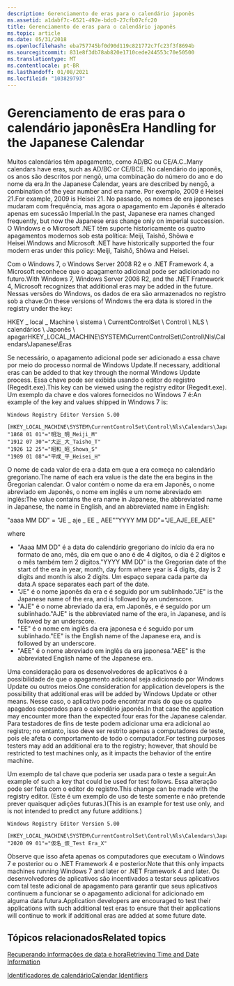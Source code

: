 ```yaml
---
description: Gerenciamento de eras para o calendário japonês
ms.assetid: a1dabf7c-6521-492e-bdc0-27cfb07cfc20
title: Gerenciamento de eras para o calendário japonês
ms.topic: article
ms.date: 05/31/2018
ms.openlocfilehash: eba757745bf0d90d119c821772c7fc23f3f8694b
ms.sourcegitcommit: 831e8f3db78ab820e1710cede244553c70e50500
ms.translationtype: MT
ms.contentlocale: pt-BR
ms.lasthandoff: 01/08/2021
ms.locfileid: "103829793"
---
```

# <a name="era-handling-for-the-japanese-calendar"></a><span data-ttu-id="24475-103">Gerenciamento de eras para o calendário japonês</span><span class="sxs-lookup"><span data-stu-id="24475-103">Era Handling for the Japanese Calendar</span></span>

<span data-ttu-id="24475-104">Muitos calendários têm apagamento, como AD/BC ou CE/A.C..</span><span class="sxs-lookup"><span data-stu-id="24475-104">Many calendars have eras, such as AD/BC or CE/BCE.</span></span> <span data-ttu-id="24475-105">No calendário do japonês, os anos são descritos por nengō, uma combinação do número do ano e do nome da era.</span><span class="sxs-lookup"><span data-stu-id="24475-105">In the Japanese Calendar, years are described by nengō, a combination of the year number and era name.</span></span> <span data-ttu-id="24475-106">Por exemplo, 2009 é Heisei 21.</span><span class="sxs-lookup"><span data-stu-id="24475-106">For example, 2009 is Heisei 21.</span></span> <span data-ttu-id="24475-107">No passado, os nomes de era japoneses mudaram com frequência, mas agora o apagamento em Japonês é alterado apenas em sucessão Imperial.</span><span class="sxs-lookup"><span data-stu-id="24475-107">In the past, Japanese era names changed frequently, but now the Japanese eras change only on imperial succession.</span></span> <span data-ttu-id="24475-108">O Windows e o Microsoft .NET têm suporte historicamente os quatro apagamentos modernos sob esta política: Meiji, Taishō, Shōwa e Heisei.</span><span class="sxs-lookup"><span data-stu-id="24475-108">Windows and Microsoft .NET have historically supported the four modern eras under this policy: Meiji, Taishō, Shōwa and Heisei.</span></span>

<span data-ttu-id="24475-109">Com o Windows 7, o Windows Server 2008 R2 e o .NET Framework 4, a Microsoft reconhece que o apagamento adicional pode ser adicionado no futuro.</span><span class="sxs-lookup"><span data-stu-id="24475-109">With Windows 7, Windows Server 2008 R2, and the .NET Framework 4, Microsoft recognizes that additional eras may be added in the future.</span></span> <span data-ttu-id="24475-110">Nessas versões do Windows, os dados de era são armazenados no registro sob a chave:</span><span class="sxs-lookup"><span data-stu-id="24475-110">On these versions of Windows the era data is stored in the registry under the key:</span></span><dl> <span data-ttu-id="24475-111">HKEY \_ local \_ Machine \\ sistema \\ CurrentControlSet \\ Control \\ NLS \\ calendários \\ Japonês \\ apagar</span><span class="sxs-lookup"><span data-stu-id="24475-111">HKEY\_LOCAL\_MACHINE\\SYSTEM\\CurrentControlSet\\Control\\Nls\\Calendars\\Japanese\\Eras</span></span>  
</dl>

<span data-ttu-id="24475-112">Se necessário, o apagamento adicional pode ser adicionado a essa chave por meio do processo normal de Windows Update.</span><span class="sxs-lookup"><span data-stu-id="24475-112">If necessary, additional eras can be added to that key through the normal Windows Update process.</span></span> <span data-ttu-id="24475-113">Essa chave pode ser exibida usando o editor do registro (Regedit.exe).</span><span class="sxs-lookup"><span data-stu-id="24475-113">This key can be viewed using the registry editor (Regedit.exe).</span></span> <span data-ttu-id="24475-114">Um exemplo da chave e dos valores fornecidos no Windows 7 é:</span><span class="sxs-lookup"><span data-stu-id="24475-114">An example of the key and values shipped in Windows 7 is:</span></span>

``` syntax
Windows Registry Editor Version 5.00

[HKEY_LOCAL_MACHINE\SYSTEM\CurrentControlSet\Control\Nls\Calendars\Japanese\Eras]
"1868 01 01"="明治_明_Meiji_M"
"1912 07 30"="大正_大_Taisho_T"
"1926 12 25"="昭和_昭_Showa_S"
"1989 01 08"="平成_平_Heisei_H"
```

<span data-ttu-id="24475-115">O nome de cada valor de era a data em que a era começa no calendário gregoriano.</span><span class="sxs-lookup"><span data-stu-id="24475-115">The name of each era value is the date the era begins in the Gregorian calendar.</span></span> <span data-ttu-id="24475-116">O valor contém o nome da era em Japonês, o nome abreviado em Japonês, o nome em inglês e um nome abreviado em inglês:</span><span class="sxs-lookup"><span data-stu-id="24475-116">The value contains the era name in Japanese, the abbreviated name in Japanese, the name in English, and an abbreviated name in English:</span></span><dl> <span data-ttu-id="24475-117">"aaaa MM DD" = "JE \_ aje \_ EE \_ AEE"</span><span class="sxs-lookup"><span data-stu-id="24475-117">"YYYY MM DD"="JE\_AJE\_EE\_AEE"</span></span>  
</dl>where

-   <span data-ttu-id="24475-118">"Aaaa MM DD" é a data do calendário gregoriano do início da era no formato de ano, mês, dia em que o ano é de 4 dígitos, o dia é 2 dígitos e o mês também tem 2 dígitos.</span><span class="sxs-lookup"><span data-stu-id="24475-118">"YYYY MM DD" is the Gregorian date of the start of the era in year, month, day form where year is 4 digits, day is 2 digits and month is also 2 digits.</span></span> <span data-ttu-id="24475-119">Um espaço separa cada parte da data.</span><span class="sxs-lookup"><span data-stu-id="24475-119">A space separates each part of the date.</span></span>
-   <span data-ttu-id="24475-120">"JE" é o nome japonês da era e é seguido por um sublinhado.</span><span class="sxs-lookup"><span data-stu-id="24475-120">"JE" is the Japanese name of the era, and is followed by an underscore.</span></span>
-   <span data-ttu-id="24475-121">"AJE" é o nome abreviado da era, em Japonês, e é seguido por um sublinhado.</span><span class="sxs-lookup"><span data-stu-id="24475-121">"AJE" is the abbreviated name of the era, in Japanese, and is followed by an underscore.</span></span>
-   <span data-ttu-id="24475-122">"EE" é o nome em inglês da era japonesa e é seguido por um sublinhado.</span><span class="sxs-lookup"><span data-stu-id="24475-122">"EE" is the English name of the Japanese era, and is followed by an underscore.</span></span>
-   <span data-ttu-id="24475-123">"AEE" é o nome abreviado em inglês da era japonesa.</span><span class="sxs-lookup"><span data-stu-id="24475-123">"AEE" is the abbreviated English name of the Japanese era.</span></span>

<span data-ttu-id="24475-124">Uma consideração para os desenvolvedores de aplicativos é a possibilidade de que o apagamento adicional seja adicionado por Windows Update ou outros meios.</span><span class="sxs-lookup"><span data-stu-id="24475-124">One consideration for application developers is the possibility that additional eras will be added by Windows Update or other means.</span></span> <span data-ttu-id="24475-125">Nesse caso, o aplicativo pode encontrar mais do que os quatro apagados esperados para o calendário japonês.</span><span class="sxs-lookup"><span data-stu-id="24475-125">In that case the application may encounter more than the expected four eras for the Japanese calendar.</span></span> <span data-ttu-id="24475-126">Para testadores de fins de teste podem adicionar uma era adicional ao registro; no entanto, isso deve ser restrito apenas a computadores de teste, pois ele afeta o comportamento de todo o computador.</span><span class="sxs-lookup"><span data-stu-id="24475-126">For testing purposes testers may add an additional era to the registry; however, that should be restricted to test machines only, as it impacts the behavior of the entire machine.</span></span>

<span data-ttu-id="24475-127">Um exemplo de tal chave que poderia ser usada para o teste a seguir.</span><span class="sxs-lookup"><span data-stu-id="24475-127">An example of such a key that could be used for test follows.</span></span> <span data-ttu-id="24475-128">Essa alteração pode ser feita com o editor do registro.</span><span class="sxs-lookup"><span data-stu-id="24475-128">This change can be made with the registry editor.</span></span> <span data-ttu-id="24475-129">(Este é um exemplo de uso de teste somente e não pretende prever quaisquer adições futuras.)</span><span class="sxs-lookup"><span data-stu-id="24475-129">(This is an example for test use only, and is not intended to predict any future additions.)</span></span>

``` syntax
Windows Registry Editor Version 5.00

[HKEY_LOCAL_MACHINE\SYSTEM\CurrentControlSet\Control\Nls\Calendars\Japanese\Eras]
"2020 09 01"="仮名_仮_Test Era_X"
```

<span data-ttu-id="24475-130">Observe que isso afeta apenas os computadores que executam o Windows 7 e posterior ou o .NET Framework 4 e posterior.</span><span class="sxs-lookup"><span data-stu-id="24475-130">Note that this only impacts machines running Windows 7 and later or .NET Framework 4 and later.</span></span> <span data-ttu-id="24475-131">Os desenvolvedores de aplicativos são incentivados a testar seus aplicativos com tal teste adicional de apagamento para garantir que seus aplicativos continuem a funcionar se o apagamento adicional for adicionado em alguma data futura.</span><span class="sxs-lookup"><span data-stu-id="24475-131">Application developers are encouraged to test their applications with such additional test eras to ensure that their applications will continue to work if additional eras are added at some future date.</span></span>

## <a name="related-topics"></a><span data-ttu-id="24475-132">Tópicos relacionados</span><span class="sxs-lookup"><span data-stu-id="24475-132">Related topics</span></span>

<dl> <dt>

[<span data-ttu-id="24475-133">Recuperando informações de data e hora</span><span class="sxs-lookup"><span data-stu-id="24475-133">Retrieving Time and Date Information</span></span>](retrieving-time-and-date-information.md)
</dt> <dt>

[<span data-ttu-id="24475-134">Identificadores de calendário</span><span class="sxs-lookup"><span data-stu-id="24475-134">Calendar Identifiers</span></span>](calendar-identifiers.md)
</dt> </dl>

 

 




